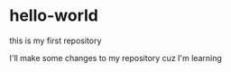 # hello-world

this is my first repository

I'll make some changes to my repository cuz I'm learning
